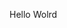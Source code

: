 Hello Wolrd






































































































































































































































